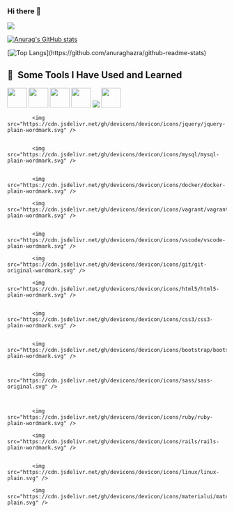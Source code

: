 ### Hi there 👋

![](https://github-profile-summary-cards.vercel.app/api/cards/profile-details?username=tera487&theme=vue)

[![Anurag's GitHub stats](https://github-readme-stats.vercel.app/api?username=tera487)](https://github.com/anuraghazra/github-readme-stats)

[![Top Langs](https://github-readme-stats.vercel.app/api/top-langs/?username=tera487&layout=compact&hide=javascript,html,css,)](https://github.com/anuraghazra/github-readme-stats)


<h2> 🚀 &nbsp;Some Tools I Have Used and Learned</h2>
<p align="left">
<img src="https://cdn.jsdelivr.net/gh/devicons/devicon/icons/php/php-plain.svg" width ="45" height ="45"/>

<img src="https://cdn.jsdelivr.net/gh/devicons/devicon/icons/laravel/laravel-plain-wordmark.svg" width ="45" height ="45"/>
          

<img src="https://cdn.jsdelivr.net/gh/devicons/devicon/icons/javascript/javascript-plain.svg" width ="45" height ="45" />

<img src="https://cdn.jsdelivr.net/gh/devicons/devicon/icons/vuejs/vuejs-plain-wordmark.svg" width ="45" height ="45"/>

<img src="https://cdn.jsdelivr.net/gh/devicons/devicon/icons/vuetify/vuetify-line.svg" />
          
<img src="https://cdn.jsdelivr.net/gh/devicons/devicon/icons/react/react-original-wordmark.svg" width ="45" height ="45"/>
          
            <img src="https://cdn.jsdelivr.net/gh/devicons/devicon/icons/jquery/jquery-plain-wordmark.svg" />
          

            <img src="https://cdn.jsdelivr.net/gh/devicons/devicon/icons/mysql/mysql-plain-wordmark.svg" />
          
          
            <img src="https://cdn.jsdelivr.net/gh/devicons/devicon/icons/docker/docker-plain-wordmark.svg" />
            
            <img src="https://cdn.jsdelivr.net/gh/devicons/devicon/icons/vagrant/vagrant-plain-wordmark.svg" />
          
          
            <img src="https://cdn.jsdelivr.net/gh/devicons/devicon/icons/vscode/vscode-plain-wordmark.svg" />
          
            <img src="https://cdn.jsdelivr.net/gh/devicons/devicon/icons/git/git-original-wordmark.svg" />
            
            <img src="https://cdn.jsdelivr.net/gh/devicons/devicon/icons/html5/html5-plain-wordmark.svg" />
          
          
            <img src="https://cdn.jsdelivr.net/gh/devicons/devicon/icons/css3/css3-plain-wordmark.svg" />
            

            <img src="https://cdn.jsdelivr.net/gh/devicons/devicon/icons/bootstrap/bootstrap-plain-wordmark.svg" />
          
            
            <img src="https://cdn.jsdelivr.net/gh/devicons/devicon/icons/sass/sass-original.svg" />
          
            
            
            <img src="https://cdn.jsdelivr.net/gh/devicons/devicon/icons/ruby/ruby-plain-wordmark.svg" />
          
            <img src="https://cdn.jsdelivr.net/gh/devicons/devicon/icons/rails/rails-plain-wordmark.svg" />
          
          
            <img src="https://cdn.jsdelivr.net/gh/devicons/devicon/icons/linux/linux-plain.svg" />
          
            <img src="https://cdn.jsdelivr.net/gh/devicons/devicon/icons/materialui/materialui-plain.svg" />
          
          
          
</p>
          
          

<!--
**tera487/tera487** is a ✨ _special_ ✨ repository because its `README.md` (this file) appears on your GitHub profile.

Here are some ideas to get you started:

- 🔭 I’m currently working on ...
- 🌱 I’m currently learning ...
- 👯 I’m looking to collaborate on ...
- 🤔 I’m looking for help with ...
- 💬 Ask me about ...
- 📫 How to reach me: ...
- 😄 Pronouns: ...
- ⚡ Fun fact: ...
-->
